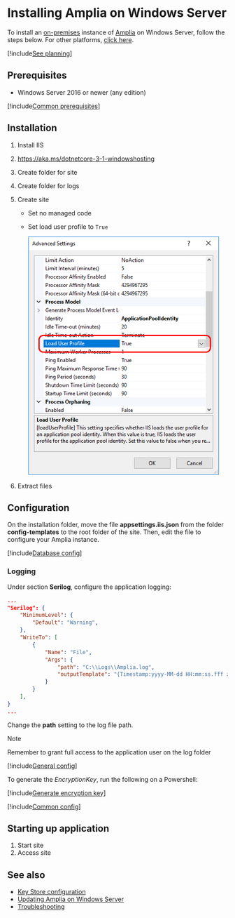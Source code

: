 ﻿# Installing Amplia on Windows Server

To install an [on-premises](../index.md) instance of [Amplia](../../index.md) on Windows Server, follow the steps below. For other platforms, [click here](../index.md).

[!include[See planning](../includes/see-planning.md)]

## Prerequisites

* Windows Server 2016 or newer (any edition)

[!include[Common prerequisites](../includes/common-requisites.md)]

<a name="install-aspnet-core" /> <!-- TODO: move this to a better place once proper instructions are written -->

## Installation

1. Install IIS
1. https://aka.ms/dotnetcore-3-1-windowshosting
1. Create folder for site
1. Create folder for logs
1. Create site
   * Set no managed code
   * Set load user profile to `True`

     ![Load user profile](../../../../../images/windows/load-user-profile.png)

1. Extract files

<!--
> [!NOTE]
> If you intend to to use one of the operating system's native key stores, [configure Amplia to use a local user account](configure-app-user.md)
-->

## Configuration

On the installation folder, move the file **appsettings.iis.json** from the folder **config-templates** to the root folder of the site. Then, edit the file
to configure your Amplia instance.

[!include[Database config](../includes/database-config.md)]

### Logging

Under section **Serilog**, configure the application logging:

```json
...
"Serilog": {
	"MinimumLevel": {
		"Default": "Warning",
	},
	"WriteTo": [
		{
			"Name": "File",
			"Args": {
				"path": "C:\\Logs\\Amplia.log",
				"outputTemplate": "{Timestamp:yyyy-MM-dd HH:mm:ss.fff zzz} [{Level:u3}] [{SourceContext}] {Message:lj}{NewLine}{Exception}",
			}
		}
	],
}
...
```

Change the **path** setting to the log file path.

> [!NOTE]
> Remember to grant full access to the application user on the log folder

<a name="encryption-key-generation" /> <!-- This anchor actually belongs a bit farther below, placing it here is a workaround -->

[!include[General config](../includes/general-config.md)]

To generate the *EncryptionKey*, run the following on a Powershell:

[!include[Generate encryption key](../../../../../includes/windows/gen-encryption-key.md)]

<!--
$p = Read-Host -AsSecureString
$c = New-SelfSignedCertificate `
	-Subject "CN=Amplia Encryption Certificate,O=Contoso Inc" `
	-CertStoreLocation "Cert:\CurrentUser\My"
Export-PfxCertificate $c -FilePath amplia-encryption.pfx -Password $p
$c|rm
Import-PfxCertificate amplia-encryption.pfx -Password $p -CertStoreLocation "cert:\CurrentUser\My"
-->

[!include[Common config](../includes/common-config.md)]

## Starting up application

1. Start site
1. Access site

## See also

* [Key Store configuration](../key-stores/index.md)
* [Updating Amplia on Windows Server](update.md)
* [Troubleshooting](troubleshoot/index.md)
